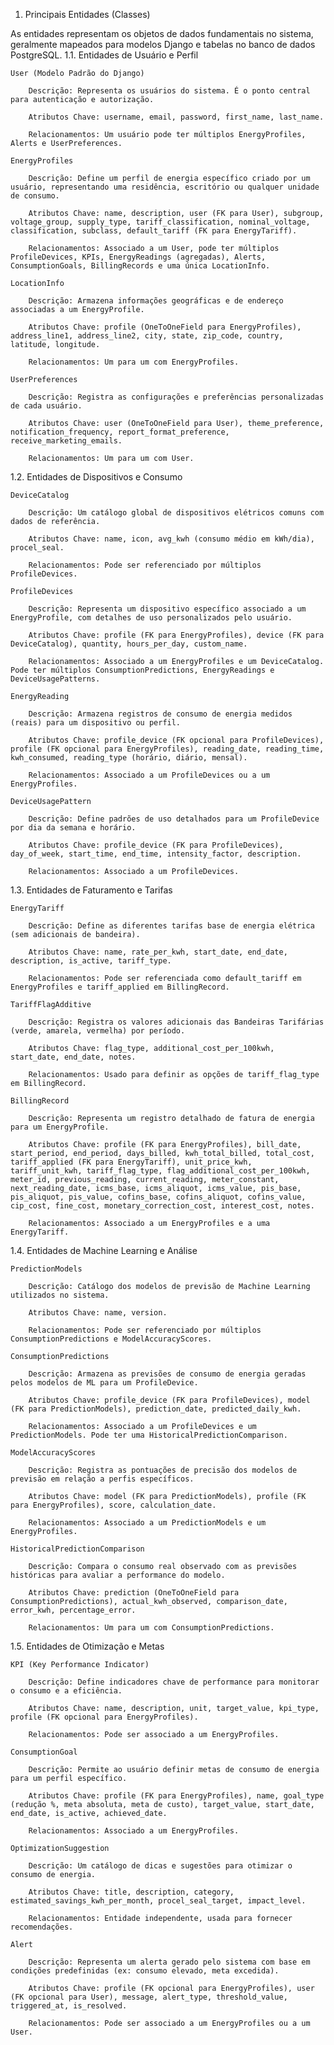 1. Principais Entidades (Classes)

As entidades representam os objetos de dados fundamentais no sistema, geralmente mapeados para modelos Django e tabelas no banco de dados PostgreSQL.
1.1. Entidades de Usuário e Perfil

    User (Modelo Padrão do Django)

        Descrição: Representa os usuários do sistema. É o ponto central para autenticação e autorização.

        Atributos Chave: username, email, password, first_name, last_name.

        Relacionamentos: Um usuário pode ter múltiplos EnergyProfiles, Alerts e UserPreferences.

    EnergyProfiles

        Descrição: Define um perfil de energia específico criado por um usuário, representando uma residência, escritório ou qualquer unidade de consumo.

        Atributos Chave: name, description, user (FK para User), subgroup, voltage_group, supply_type, tariff_classification, nominal_voltage, classification, subclass, default_tariff (FK para EnergyTariff).

        Relacionamentos: Associado a um User, pode ter múltiplos ProfileDevices, KPIs, EnergyReadings (agregadas), Alerts, ConsumptionGoals, BillingRecords e uma única LocationInfo.

    LocationInfo

        Descrição: Armazena informações geográficas e de endereço associadas a um EnergyProfile.

        Atributos Chave: profile (OneToOneField para EnergyProfiles), address_line1, address_line2, city, state, zip_code, country, latitude, longitude.

        Relacionamentos: Um para um com EnergyProfiles.

    UserPreferences

        Descrição: Registra as configurações e preferências personalizadas de cada usuário.

        Atributos Chave: user (OneToOneField para User), theme_preference, notification_frequency, report_format_preference, receive_marketing_emails.

        Relacionamentos: Um para um com User.

1.2. Entidades de Dispositivos e Consumo

    DeviceCatalog

        Descrição: Um catálogo global de dispositivos elétricos comuns com dados de referência.

        Atributos Chave: name, icon, avg_kwh (consumo médio em kWh/dia), procel_seal.

        Relacionamentos: Pode ser referenciado por múltiplos ProfileDevices.

    ProfileDevices

        Descrição: Representa um dispositivo específico associado a um EnergyProfile, com detalhes de uso personalizados pelo usuário.

        Atributos Chave: profile (FK para EnergyProfiles), device (FK para DeviceCatalog), quantity, hours_per_day, custom_name.

        Relacionamentos: Associado a um EnergyProfiles e um DeviceCatalog. Pode ter múltiplos ConsumptionPredictions, EnergyReadings e DeviceUsagePatterns.

    EnergyReading

        Descrição: Armazena registros de consumo de energia medidos (reais) para um dispositivo ou perfil.

        Atributos Chave: profile_device (FK opcional para ProfileDevices), profile (FK opcional para EnergyProfiles), reading_date, reading_time, kwh_consumed, reading_type (horário, diário, mensal).

        Relacionamentos: Associado a um ProfileDevices ou a um EnergyProfiles.

    DeviceUsagePattern

        Descrição: Define padrões de uso detalhados para um ProfileDevice por dia da semana e horário.

        Atributos Chave: profile_device (FK para ProfileDevices), day_of_week, start_time, end_time, intensity_factor, description.

        Relacionamentos: Associado a um ProfileDevices.

1.3. Entidades de Faturamento e Tarifas

    EnergyTariff

        Descrição: Define as diferentes tarifas base de energia elétrica (sem adicionais de bandeira).

        Atributos Chave: name, rate_per_kwh, start_date, end_date, description, is_active, tariff_type.

        Relacionamentos: Pode ser referenciada como default_tariff em EnergyProfiles e tariff_applied em BillingRecord.

    TariffFlagAdditive

        Descrição: Registra os valores adicionais das Bandeiras Tarifárias (verde, amarela, vermelha) por período.

        Atributos Chave: flag_type, additional_cost_per_100kwh, start_date, end_date, notes.

        Relacionamentos: Usado para definir as opções de tariff_flag_type em BillingRecord.

    BillingRecord

        Descrição: Representa um registro detalhado de fatura de energia para um EnergyProfile.

        Atributos Chave: profile (FK para EnergyProfiles), bill_date, start_period, end_period, days_billed, kwh_total_billed, total_cost, tariff_applied (FK para EnergyTariff), unit_price_kwh, tariff_unit_kwh, tariff_flag_type, flag_additional_cost_per_100kwh, meter_id, previous_reading, current_reading, meter_constant, next_reading_date, icms_base, icms_aliquot, icms_value, pis_base, pis_aliquot, pis_value, cofins_base, cofins_aliquot, cofins_value, cip_cost, fine_cost, monetary_correction_cost, interest_cost, notes.

        Relacionamentos: Associado a um EnergyProfiles e a uma EnergyTariff.

1.4. Entidades de Machine Learning e Análise

    PredictionModels

        Descrição: Catálogo dos modelos de previsão de Machine Learning utilizados no sistema.

        Atributos Chave: name, version.

        Relacionamentos: Pode ser referenciado por múltiplos ConsumptionPredictions e ModelAccuracyScores.

    ConsumptionPredictions

        Descrição: Armazena as previsões de consumo de energia geradas pelos modelos de ML para um ProfileDevice.

        Atributos Chave: profile_device (FK para ProfileDevices), model (FK para PredictionModels), prediction_date, predicted_daily_kwh.

        Relacionamentos: Associado a um ProfileDevices e um PredictionModels. Pode ter uma HistoricalPredictionComparison.

    ModelAccuracyScores

        Descrição: Registra as pontuações de precisão dos modelos de previsão em relação a perfis específicos.

        Atributos Chave: model (FK para PredictionModels), profile (FK para EnergyProfiles), score, calculation_date.

        Relacionamentos: Associado a um PredictionModels e um EnergyProfiles.

    HistoricalPredictionComparison

        Descrição: Compara o consumo real observado com as previsões históricas para avaliar a performance do modelo.

        Atributos Chave: prediction (OneToOneField para ConsumptionPredictions), actual_kwh_observed, comparison_date, error_kwh, percentage_error.

        Relacionamentos: Um para um com ConsumptionPredictions.

1.5. Entidades de Otimização e Metas

    KPI (Key Performance Indicator)

        Descrição: Define indicadores chave de performance para monitorar o consumo e a eficiência.

        Atributos Chave: name, description, unit, target_value, kpi_type, profile (FK opcional para EnergyProfiles).

        Relacionamentos: Pode ser associado a um EnergyProfiles.

    ConsumptionGoal

        Descrição: Permite ao usuário definir metas de consumo de energia para um perfil específico.

        Atributos Chave: profile (FK para EnergyProfiles), name, goal_type (redução %, meta absoluta, meta de custo), target_value, start_date, end_date, is_active, achieved_date.

        Relacionamentos: Associado a um EnergyProfiles.

    OptimizationSuggestion

        Descrição: Um catálogo de dicas e sugestões para otimizar o consumo de energia.

        Atributos Chave: title, description, category, estimated_savings_kwh_per_month, procel_seal_target, impact_level.

        Relacionamentos: Entidade independente, usada para fornecer recomendações.

    Alert

        Descrição: Representa um alerta gerado pelo sistema com base em condições predefinidas (ex: consumo elevado, meta excedida).

        Atributos Chave: profile (FK opcional para EnergyProfiles), user (FK opcional para User), message, alert_type, threshold_value, triggered_at, is_resolved.

        Relacionamentos: Pode ser associado a um EnergyProfiles ou a um User.